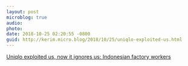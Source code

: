 ```yaml
---
layout: post
microblog: true
audio: 
photo: 
date: 2018-10-25 02:20:55 -0800
guid: http://kerim.micro.blog/2018/10/25/uniqlo-exploited-us.html
---
```

[Uniqlo exploited us, now it ignores us: Indonesian factory workers](https://www.scmp.com/news/asia/east-asia/article/2169836/uniqlo-exploited-us-now-it-ignores-us-indonesian-factory-workers)
